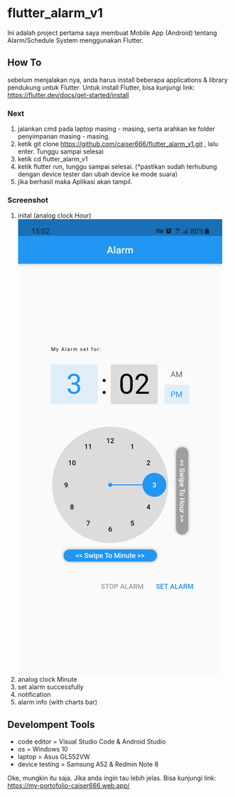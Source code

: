 # flutter_alarm_v1

Ini adalah project pertama saya membuat Mobile App (Android) tentang Alarm/Schedule System menggunakan Flutter.

## How To

sebelum menjalakan nya, anda harus install beberapa applications & library pendukung untuk Flutter. Untuk install Flutter, bisa kunjungi link: https://flutter.dev/docs/get-started/install

### Next

1. jalankan cmd pada laptop masing - masing, serta arahkan ke folder penyimpanan masing - masing.
2. ketik git clone https://github.com/caiser666/flutter_alarm_v1.git , lalu enter. Tunggu sampai selesai
3. ketik cd flutter_alarm_v1
4. ketik flutter run, tunggu sampai selesai. (*pastikan sudah terhubung dengan device tester dan ubah device ke mode suara)
5. jika berhasil maka Aplikasi akan tampil.

### Screenshot

1. inital (analog clock Hour)
![alt text](https://github.com/caiser666/flutter_alarm_v1/blob/main/assets/screenshots/1.jpg?raw=true)
3. analog clock Minute
4. set alarm successfully
5. notification
6. alarm info (with charts bar)

## Develompent Tools

- code editor = Visual Studio Code & Android Studio
- os = Windows 10
- laptop = Asus GL552VW
- device testing = Samsung A52 & Redmin Note 8

Oke, mungkin itu saja. Jika anda ingin tau lebih jelas. Bisa kunjungi link: https://my-portofolio-caiser666.web.app/
